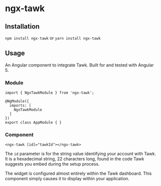 # ngx-tawk

## Installation
`npm install ngx-tawk` or `yarn install ngx-tawk`

## Usage
An Angular component to integrate Tawk. Built for and tested with Angular 5.

### Module
```
import { NgxTawkModule } from 'ngx-tawk';

@NgModule({
  imports: [
    NgxTawkModule
  ]
})
export class AppModule { }
```

### Component
```
<ngx-tawk [id]="tawkId"></ngx-tawk>
```

The `id` parameter is for the string value identifying your account with Tawk. It is a hexadecimal string, 22 characters long, found in the code Tawk suggests you embed during the setup process.

The widget is configured almost entirely within the Tawk dashboard. This component simply causes it to display within your application.
